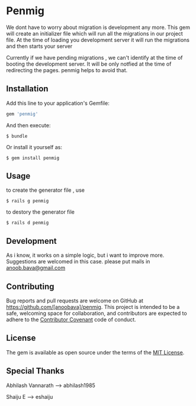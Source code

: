# Penmig

We dont have to worry about migration is development any more. 
This gem will create an initializer file which will run all the migrations in our project 
file. At the time of loading you development server it will run the migrations and then starts your 
server

Currently if we have pending migrations , we can't identify at the time of booting the development 
server. It will be only notfied at the time of redirecting the pages. penmig helps to avoid that.


## Installation

Add this line to your application's Gemfile:

```ruby
gem 'penmig'
```

And then execute:

    $ bundle

Or install it yourself as:

    $ gem install penmig
## Usage

to create the generator file , use

    $ rails g penmig

to destory the generator file

    $ rails d penmig

## Development

As i know, it  works on a simple logic, but i want to improve more. Suggestions are welcomed in this
case. please put mails in anoob.bava@gmail.com


## Contributing

Bug reports and pull requests are welcome on GitHub at https://github.com/[anoobava]/penmig. This project is intended to be a safe, welcoming space for collaboration, and contributors are expected to adhere to the [Contributor Covenant](contributor-covenant.org) code of conduct.


## License

The gem is available as open source under the terms of the [MIT License](http://opensource.org/licenses/MIT).

## Special Thanks
  
  Abhilash Vannarath --> abhilash1985
  
  Shaiju E           --> eshaiju

